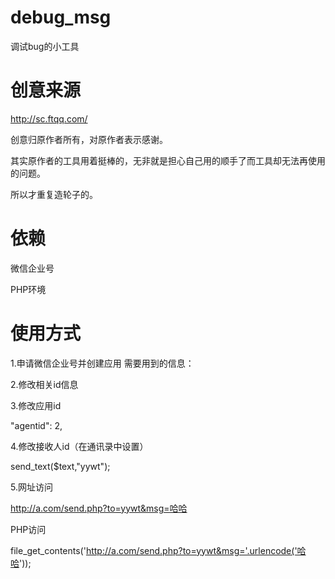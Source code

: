 # debug_msg
调试bug的小工具

# 创意来源

http://sc.ftqq.com/ 

创意归原作者所有，对原作者表示感谢。

其实原作者的工具用着挺棒的，无非就是担心自己用的顺手了而工具却无法再使用的问题。

所以才重复造轮子的。

# 依赖

微信企业号

PHP环境

# 使用方式

1.申请微信企业号并创建应用
需要用到的信息：

2.修改相关id信息


3.修改应用id
  
  "agentid": 2,

4.修改接收人id（在通讯录中设置）
  
  send_text($text,"yywt");

5.网址访问
  
  http://a.com/send.php?to=yywt&msg=哈哈
  
  PHP访问
  
  file_get_contents('http://a.com/send.php?to=yywt&msg='.urlencode('哈哈'));



